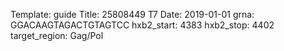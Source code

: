 Template: guide
Title: 25808449 T7
Date: 2019-01-01
grna: GGACAAGTAGACTGTAGTCC
hxb2_start: 4383
hxb2_stop: 4402
target_region: Gag/Pol
